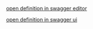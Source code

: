 [open definition in swagger editor](https://editor.swagger.io/?url=https://raw.githubusercontent.com/opctl/spec/master/api/openapi.yaml)

[open definition in swagger ui](http://petstore.swagger.io/?url=https://raw.githubusercontent.com/opctl/spec/master/api/openapi.yaml)
